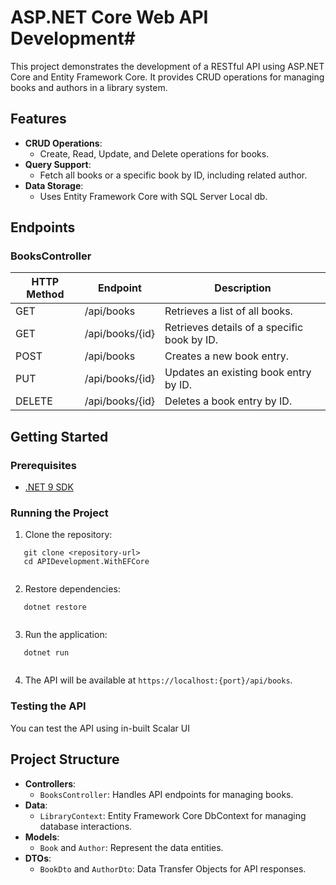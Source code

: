 # ASP.NET Core Web API Development# 

This project demonstrates the development of a RESTful API using ASP.NET Core and Entity Framework Core. It provides CRUD operations for managing books and authors in a library system.

## Features

- **CRUD Operations**:
  - Create, Read, Update, and Delete operations for books.
- **Query Support**:
  - Fetch all books or a specific book by ID, including related author.
- **Data Storage**:
  - Uses Entity Framework Core with SQL Server Local db.

## Endpoints

### BooksController

| HTTP Method | Endpoint                  | Description                                      |
|-------------|---------------------------|--------------------------------------------------|
| GET         | /api/books                | Retrieves a list of all books.                  |
| GET         | /api/books/{id}           | Retrieves details of a specific book by ID.     |
| POST        | /api/books                | Creates a new book entry.                       |
| PUT         | /api/books/{id}           | Updates an existing book entry by ID.           |
| DELETE      | /api/books/{id}           | Deletes a book entry by ID.                     |

## Getting Started

### Prerequisites

- [.NET 9 SDK](https://dotnet.microsoft.com/download/dotnet/9.0)

### Running the Project

1. Clone the repository:
   
```shell
   git clone <repository-url>
   cd APIDevelopment.WithEFCore
   
```

2. Restore dependencies:
   
```shell
   dotnet restore
   
```

3. Run the application:
   
```shell
   dotnet run
   
```

4. The API will be available at `https://localhost:{port}/api/books`.

### Testing the API

You can test the API using in-built Scalar UI

## Project Structure

- **Controllers**:
  - `BooksController`: Handles API endpoints for managing books.
- **Data**:
  - `LibraryContext`: Entity Framework Core DbContext for managing database interactions.
- **Models**:
  - `Book` and `Author`: Represent the data entities.
- **DTOs**:
  - `BookDto` and `AuthorDto`: Data Transfer Objects for API responses.

